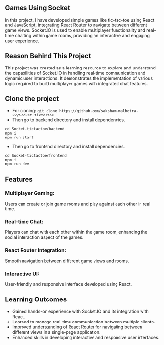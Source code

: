 ## Games Using Socket
In this project, I have developed simple games like tic-tac-toe using React and JavaScript, integrating React Router to navigate between different game views. Socket.IO is used to enable multiplayer functionality and real-time chatting within game rooms, providing an interactive and engaging user experience.

## Reason Behind This Project
This project was created as a learning resource to explore and understand the capabilities of Socket.IO in handling real-time communication and dynamic user interactions. It demonstrates the implementation of various logic required to build multiplayer games with integrated chat features.

## Clone the project
+ For cloning: 
`git clone https://github.com/saksham-malhotra-27/Socket-tictactoe`
+ Then go to backend directory and install dependencies.
```
cd Socket-tictactoe/backend
npm i
npm run start
```
+ Then go to frontend directory and install dependencies.
```
cd Socket-tictactoe/frontend
npm i
npm run dev
```

## Features
### Multiplayer Gaming: 
Users can create or join game rooms and play against each other in real time.
### Real-time Chat: 
Players can chat with each other within the game room, enhancing the social interaction aspect of the games.
### React Router Integration:
Smooth navigation between different game views and rooms.
### Interactive UI: 
User-friendly and responsive interface developed using React.

## Learning Outcomes
+ Gained hands-on experience with Socket.IO and its integration with React.
+ Learned to manage real-time communication between multiple clients.
+ Improved understanding of React Router for navigating between different views in a single-page application.
+ Enhanced skills in developing interactive and responsive user interfaces.
